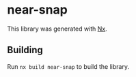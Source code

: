 # near-snap

This library was generated with [Nx](https://nx.dev).

## Building

Run `nx build near-snap` to build the library.
